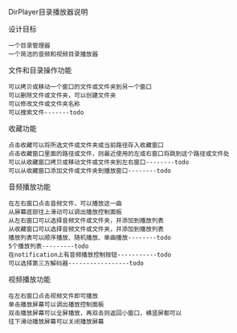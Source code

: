 DirPlayer目录播放器说明


设计目标

    一个目录管理器
    一个简洁的音频和视频目录播放器

文件和目录操作功能

    可以拷贝或移动一个窗口的文件或文件夹到另一个窗口
    可以删除文件或文件夹，可以创建文件夹
    可以修改文件或文件夹名称
    可以搜索文件-------todo

收藏功能

    点击收藏可以将所选文件或文件夹或当前路径存入收藏窗口
    点击收藏窗口里面的路径或文件，则最近使用的左或右窗口将跳到这个路径或文件处
    可以从收藏窗口拷贝或移动文件或文件夹到左右窗口--------todo
    可以从收藏窗口添加文件或文件夹到播放窗口--------todo

音频播放功能

    在左右窗口点击音频文件，可以播放这一曲
    从屏幕底部往上滑动可以调出播放控制面板
    从左右窗口可以选择音频文件或文件夹，并添加到播放列表
    从收藏窗口可以选择音频文件或文件夹，并添加到播放列表
    播放列表可以顺序播放、随机播放、单曲播放--------todo
    5个播放列表---------todo
    在notification上有音频播放控制按钮-----------todo
    可以选择第三方解码器-----------------todo

视频播放功能

    在左右窗口点击视频文件即可播放
    单击播放屏幕可以调出播放控制面板
    双击播放屏幕可以全屏播放，再双击则返回小窗口，横竖屏都可以
    往下滑动播放屏幕可以关闭播放屏幕

